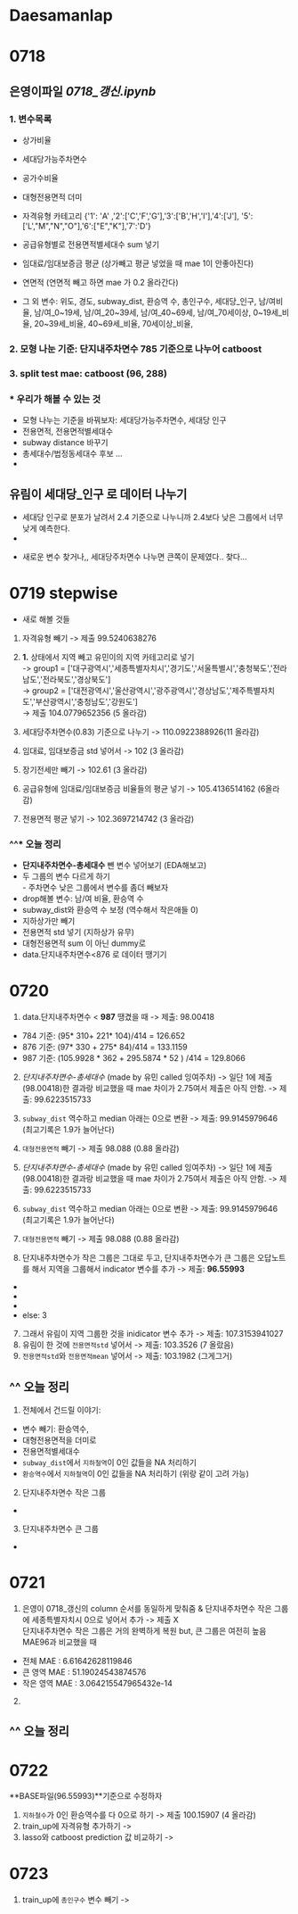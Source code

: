 # Daesamanlap

# 0718
## 은영이파일 *0718_갱신.ipynb*
### 1. 변수목록
- 상가비율
- 세대당가능주차면수
- 공가수비율
- 대형전용면적 더미

- 자격유형 카테고리 {'1': 'A' ,'2':['C','F','G'],'3':['B','H','I'],'4':['J'], '5':['L',"M","N","O"],'6':["E","K"],'7':'D'}
- 공급유형별로 전용면적별세대수 sum 넣기 
- 임대료/임대보증금 평균 (상가빼고 평균 넣었을 때 mae 1이 안좋아진다)
- 연면적 (연면적 빼고 하면 mae 가 0.2 올라간다)

- 그 외 변수: 위도, 경도, subway_dist, 환승역 수, 총인구수, 세대당_인구, 남/여비율, 남/여_0~19세, 남/여_20~39세, 남/여_40~69세, 남/여_70세이상, 0~19세_비율, 20~39세_비율, 40~69세_비율, 70세이상_비율, 
         


### 2. 모형 나눈 기준: 단지내주차면수 785 기준으로 나누어 catboost
### 3. split test mae: catboost (96, 288)


### * 우리가 해볼 수 있는 것
- 모형 나누는 기준을 바꿔보자: 세대당가능주차면수, 세대당 인구 
- 전용면적, 전용면적별세대수 
- subway distance 바꾸기
- 총세대수/법정동세대수 후보 ... 
- 


## 유림이 세대당_인구 로 데이터 나누기 
- 세대당 인구로 분포가 날려서 2.4 기준으로 나누니까 2.4보다 낮은 그룹에서 너무 낮게 예측한다. 
- 

* 새로운 변수 찾거나,, 세대당주차면수 나누면 큰쪽이 문제였다.. 찾다... 


# 0719 stepwise
* 새로 해볼 것들
1. 자격유형 빼기 -> 제출 99.5240638276 
2. **1.** 상태에서 지역 빼고 유민이의 지역 카테고리로 넣기 <br>
-> group1 = ['대구광역시','세종특별자치시','경기도','서울특별시','충청북도','전라남도','전라북도','경상북도'] <br>
-> group2 = ['대전광역시','울산광역시','광주광역시','경상남도','제주특별자치도','부산광역시','충청남도','강원도'] <br>
-> 제출 104.0779652356 (5 올라감)

3. 세대당주차면수(0.83) 기준으로 나누기 -> 110.0922388926(11 올라감)
4. 임대료, 임대보증금 std 넣어서 -> 102 (3 올라감)
5. 장기전세만 빼기 -> 102.61 (3 올라감)
6. 공급유형에 임대료/임대보증금 비율들의 평균 넣기 -> 105.4136514162 (6올라감)
7. 전용면적 평균 넣기 -> 102.3697214742 (3 올라감)


### ^^* 오늘 정리 
- **단지내주차면수-총세대수** 뺀 변수 넣어보기 (EDA해보고)
- 두 그룹의 변수 다르게 하기 <br>
         - 주차면수 낮은 그룹에서 변수를 좀더 빼보자 
- drop해볼 변수: 남/여 비율, 환승역 수
- subway_dist와 환승역 수 보정 (역수해서 작은애들 0)
- 지하상가만 빼기 
- 전용면적 std 넣기 (지하상가 유무)
- 대형전용면적 sum 이 아닌 dummy로
- data.단지내주차면수<876 로 데이터 땡기기 


# 0720
1. data.단지내주차면수 < **987** 땡겼을 때 -> 제출: 98.00418
- 784 기준: (95* 310+ 221* 104)/414 = 126.652
- 876 기준: (97* 330 + 275* 84)/414 = 133.1159
- 987 기준: (105.9928 * 362 + 295.5874 * 52 ) /414 = 129.8066

2. *단지내주차면수-총세대수* (made by 유민 called 잉여주차)
-> 일단 1에 제출(98.00418)한 결과랑 비교했을 때 mae 차이가 2.75여서 제출은 아직 안함.
-> 제출: 99.6223515733

3. `subway_dist` 역수하고 median 아래는 0으로 변환 -> 제출: 99.9145979646 (최고기록은 1.9가 늘어난다)
4. `대형전용면적` 빼기 -> 제출 98.088 (0.88 올라감)


2. *단지내주차면수-총세대수* (made by 유민 called 잉여주차)
-> 일단 1에 제출(98.00418)한 결과랑 비교했을 때 mae 차이가 2.75여서 제출은 아직 안함.
-> 제출: 99.6223515733	

3. `subway_dist` 역수하고 median 아래는 0으로 변환 -> 제출: 99.9145979646 (최고기록은 1.9가 늘어난다)
4. `대형전용면적` 빼기 -> 제출 98.088 (0.88 올라감)
5. 단지내주차면수가 작은 그룹은 그대로 두고, 단지내주차면수가 큰 그룹은 오답노트를 해서 지역을 그룹해서 indicator 변수를 추가 -> 제출: **96.55993**
- ['제주특별자치도','경상남도','부산광역시']: 0
- ['광주광역시','세종특별자치시','경상북도','전라북도','서울특별시']: 1
- ['대구광역시']: 2
- else: 3

7. 그래서 유림이 지역 그룹한 것을 inidicator 변수 추가 -> 제출: 107.3153941027
8. 유림이 한 것에 `전용면적std` 넣어서 -> 제출: 103.3526 (7 올랐음)
9. `전용면적std`와 `전용면적mean` 넣어서 -> 제출: 103.1982 (그게그거)


## ^^ 오늘 정리 
1. 전체에서 건드릴 이야기: 
- 변수 빼기: 환승역수, 
- 대형전용면적을 더미로
- 전용면적별세대수 
- `subway_dist`에서 `지하철역`이 0인 값들을 NA 처리하기 
- `환승역수`에서 `지하철역`이 0인 값들을 NA 처리하기 (위랑 같이 고려 가능)

2. 단지내주차면수 작은 그룹
- 

3. 단지내주차면수 큰 그룹
- 

# 0721
1. 은영이 0718_갱신의 column 순서를 동일하게 맞춰줌 & 단지내주차면수 작은 그룹에 세종특별자치시 0으로 넣어서 추가 -> 제출 X <br>
단지내주차면수 작은 그룹은 거의 완벽하게 복원 but, 큰 그룹은 여전히 높음 <br>
MAE96과 비교했을 때 <br>
- 전체 MAE :  6.61642628119846
- 큰 영역 MAE :  51.19024543874576
- 작은 영역 MAE :  3.064215547965432e-14

2. 

## ^^ 오늘 정리 


# 0722
**BASE파일(96.55993)**기준으로 수정하자
1. `지하철수`가 0인 환승역수를 다 0으로 하기 -> 제출 100.15907 (4 올라감)
2. train_up에 자격유형 추가하기 ->
3. lasso와 catboost prediction 값 비교하기 ->


# 0723
1. train_up에 `총인구수` 변수 빼기 -> 
